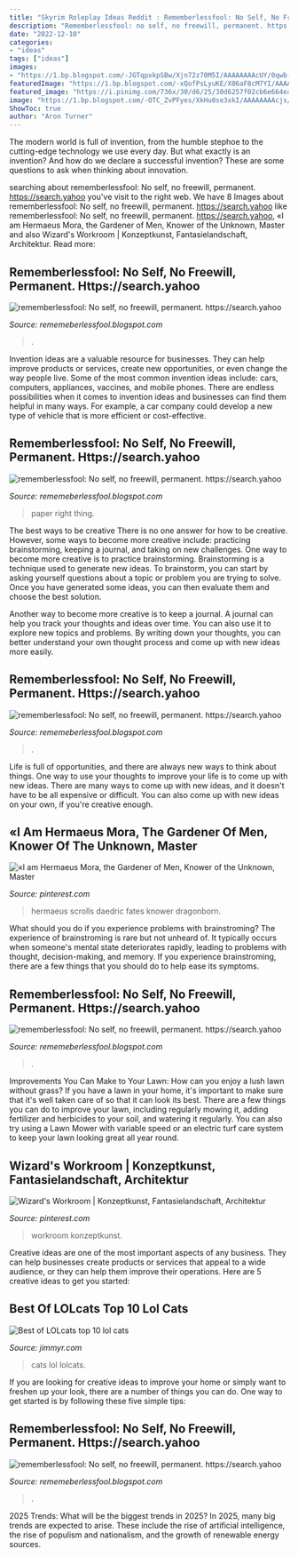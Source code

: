 ```yaml
---
title: "Skyrim Roleplay Ideas Reddit : Rememberlessfool: No Self, No Freewill, Permanent. Https://search.yahoo"
description: "Rememberlessfool: no self, no freewill, permanent. https://search.yahoo"
date: "2022-12-10"
categories:
- "ideas"
tags: ["ideas"]
images:
- "https://1.bp.blogspot.com/-JGTqpxkpSBw/Xjn72z70M5I/AAAAAAAAcUY/0qwb-tXAPf8z1JGu1WwUBCHjAFCougPfgCLcBGAsYHQ/s1600/Untitled285.png"
featuredImage: "https://1.bp.blogspot.com/-xQofPsLyuKE/X06aF8cM7YI/AAAAAAAAfu8/9V7yvy16CIErVdcq4LK09VX97KnOZQ4owCLcBGAsYHQ/s640/Untitled2026.png"
featured_image: "https://i.pinimg.com/736x/30/d6/25/30d6257f02cb6e664eaeab3c6618c340.jpg"
image: "https://1.bp.blogspot.com/-OTC_ZvPFyes/XkHu0se3xkI/AAAAAAAAcjs/vNuiAghXhLMysKpGkz5f2QgfkLsx9qGyQCLcBGAsYHQ/s1600/Untitled409.png"
ShowToc: true
author: "Aron Turner"
---
```



The modern world is full of invention, from the humble stephoe to the cutting-edge technology we use every day. But what exactly is an invention? And how do we declare a successful invention? These are some questions to ask when thinking about innovation.

	

		
searching about rememberlessfool: No self, no freewill, permanent. https://search.yahoo you've visit to the right web. We have 8 Images about rememberlessfool: No self, no freewill, permanent. https://search.yahoo like rememberlessfool: No self, no freewill, permanent. https://search.yahoo, «I am Hermaeus Mora, the Gardener of Men, Knower of the Unknown, Master and also Wizard&#039;s Workroom | Konzeptkunst, Fantasielandschaft, Architektur. Read more:
		
    
## Rememberlessfool: No Self, No Freewill, Permanent. Https://search.yahoo

<img loading=lazy src="https://1.bp.blogspot.com/-PFsnpVk_dL4/XkHvB3dar8I/AAAAAAAAclA/aPQLMYwuSbw5uON040Q9_DEqwhYK1e8CACLcBGAsYHQ/s1600/Untitled430.png" onerror="this.onerror=null;this.src='https://tse1.mm.bing.net/th?id=OIP.O7__VeO_Iysmd6yZRBpOqgHaEK&amp;pid=15.1';" alt="rememberlessfool: No self, no freewill, permanent. https://search.yahoo">

_Source: rememeberlessfool.blogspot.com_

>. 

	

Invention ideas are a valuable resource for businesses. They can help improve products or services, create new opportunities, or even change the way people live. Some of the most common invention ideas include: cars, computers, appliances, vaccines, and mobile phones. There are endless possibilities when it comes to invention ideas and businesses can find them helpful in many ways. For example, a car company could develop a new type of vehicle that is more efficient or cost-effective.

    
## Rememberlessfool: No Self, No Freewill, Permanent. Https://search.yahoo

<img loading=lazy src="https://1.bp.blogspot.com/-JGTqpxkpSBw/Xjn72z70M5I/AAAAAAAAcUY/0qwb-tXAPf8z1JGu1WwUBCHjAFCougPfgCLcBGAsYHQ/s1600/Untitled285.png" onerror="this.onerror=null;this.src='https://tse2.mm.bing.net/th?id=OIP.E0vpHRmWHzCtZhErewgyOgHaEK&amp;pid=15.1';" alt="rememberlessfool: No self, no freewill, permanent. https://search.yahoo">

_Source: rememeberlessfool.blogspot.com_

>paper right thing. 

	

The best ways to be creative
There is no one answer for how to be creative. However, some ways to become more creative include: practicing brainstorming, keeping a journal, and taking on new challenges.
One way to become more creative is to practice brainstorming. Brainstorming is a technique used to generate new ideas. To brainstorm, you can start by asking yourself questions about a topic or problem you are trying to solve. Once you have generated some ideas, you can then evaluate them and choose the best solution.

Another way to become more creative is to keep a journal. A journal can help you track your thoughts and ideas over time. You can also use it to explore new topics and problems. By writing down your thoughts, you can better understand your own thought process and come up with new ideas more easily.

    
## Rememberlessfool: No Self, No Freewill, Permanent. Https://search.yahoo

<img loading=lazy src="https://1.bp.blogspot.com/-xQofPsLyuKE/X06aF8cM7YI/AAAAAAAAfu8/9V7yvy16CIErVdcq4LK09VX97KnOZQ4owCLcBGAsYHQ/s640/Untitled2026.png" onerror="this.onerror=null;this.src='https://tse3.mm.bing.net/th?id=OIP.vYImIXwlDxTpltJEtKyCuAHaEK&amp;pid=15.1';" alt="rememberlessfool: No self, no freewill, permanent. https://search.yahoo">

_Source: rememeberlessfool.blogspot.com_

>. 

	

Life is full of opportunities, and there are always new ways to think about things. One way to use your thoughts to improve your life is to come up with new ideas. There are many ways to come up with new ideas, and it doesn't have to be all expensive or difficult. You can also come up with new ideas on your own, if you're creative enough.

    
## «I Am Hermaeus Mora, The Gardener Of Men, Knower Of The Unknown, Master

<img loading=lazy src="https://i.pinimg.com/originals/97/3a/53/973a53139fb713752f6809278740611e.jpg" onerror="this.onerror=null;this.src='https://tse2.mm.bing.net/th?id=OIP.MXt4MZL_J91hRMxq5e_z3AHaG9&amp;pid=15.1';" alt="«I am Hermaeus Mora, the Gardener of Men, Knower of the Unknown, Master">

_Source: pinterest.com_

>hermaeus scrolls daedric fates knower dragonborn. 

	

What should you do if you experience problems with brainstroming?
The experience of brainstroming is rare but not unheard of. It typically occurs when someone's mental state deteriorates rapidly, leading to problems with thought, decision-making, and memory. If you experience brainstroming, there are a few things that you should do to help ease its symptoms.

    
## Rememberlessfool: No Self, No Freewill, Permanent. Https://search.yahoo

<img loading=lazy src="https://1.bp.blogspot.com/-OTC_ZvPFyes/XkHu0se3xkI/AAAAAAAAcjs/vNuiAghXhLMysKpGkz5f2QgfkLsx9qGyQCLcBGAsYHQ/s1600/Untitled409.png" onerror="this.onerror=null;this.src='https://tse4.mm.bing.net/th?id=OIP.b2KAbfmWXT0cyy1m_06K9QHaEK&amp;pid=15.1';" alt="rememberlessfool: No self, no freewill, permanent. https://search.yahoo">

_Source: rememeberlessfool.blogspot.com_

>. 

	

Improvements You Can Make to Your Lawn: How can you enjoy a lush lawn without grass?
If you have a lawn in your home, it's important to make sure that it's well taken care of so that it can look its best. There are a few things you can do to improve your lawn, including regularly mowing it, adding fertilizer and herbicides to your soil, and watering it regularly. You can also try using a Lawn Mower with variable speed or an electric turf care system to keep your lawn looking great all year round.

    
## Wizard&#039;s Workroom | Konzeptkunst, Fantasielandschaft, Architektur

<img loading=lazy src="https://i.pinimg.com/736x/30/d6/25/30d6257f02cb6e664eaeab3c6618c340.jpg" onerror="this.onerror=null;this.src='https://tse3.mm.bing.net/th?id=OIP.nHQ7NzqdGY30VurWOpb-fQHaEx&amp;pid=15.1';" alt="Wizard&#039;s Workroom | Konzeptkunst, Fantasielandschaft, Architektur">

_Source: pinterest.com_

>workroom konzeptkunst. 

	

Creative ideas are one of the most important aspects of any business. They can help businesses create products or services that appeal to a wide audience, or they can help them improve their operations. Here are 5 creative ideas to get you started: 

    
## Best Of LOLcats Top 10 Lol Cats

<img loading=lazy src="http://www.jimmyr.com/blog/img/1045_24_228_2007.jpg" onerror="this.onerror=null;this.src='https://tse3.mm.bing.net/th?id=OIP.18Ku7sSmNZVylcF6trZdkwAAAA&amp;pid=15.1';" alt="Best of LOLcats top 10 lol cats">

_Source: jimmyr.com_

>cats lol lolcats. 

	

If you are looking for creative ideas to improve your home or simply want to freshen up your look, there are a number of things you can do. One way to get started is by following these five simple tips: 

    
## Rememberlessfool: No Self, No Freewill, Permanent. Https://search.yahoo

<img loading=lazy src="https://1.bp.blogspot.com/-CyaricRHEkw/XgvbtisTh_I/AAAAAAAAb2I/ZY_ewffLqYc-z7PxA_6197drchPKe0abQCLcBGAsYHQ/s1600/Untitled114.png" onerror="this.onerror=null;this.src='https://tse4.mm.bing.net/th?id=OIP.jHh1chWUF4j1cPWiMK4MUAHaEK&amp;pid=15.1';" alt="rememberlessfool: No self, no freewill, permanent. https://search.yahoo">

_Source: rememeberlessfool.blogspot.com_

>. 

	

2025 Trends: What will be the biggest trends in 2025?
In 2025, many big trends are expected to arise. These include the rise of artificial intelligence, the rise of populism and nationalism, and the growth of renewable energy sources.

